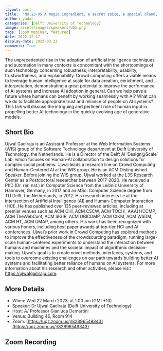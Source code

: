```yaml
---
layout: post
title:  "No.23-05 A magic ingredient, a secret spice, a special blend, for it can all be nice!' The Human Quotient for Better AI Systems"
author: yadan
categories: [Delft University of Technology]
image: assets/images/speakers/UG5.png
tags: [Zoom Webinar, featured]
date: 2022-12-17
display-date: 2023-03-22
comments: True
---
```

The unprecedented rise in the adoption of artificial intelligence techniques and automation in many contexts is concomitant with the shortcomings of such technology concerning robustness, interpretability, usability, trustworthiness, and explainability. Crowd computing offers a viable means to leverage human intelligence at scale for data creation, enrichment, and interpretation, demonstrating a great potential to improve the performance of AI systems and increase AI adoption in general. Can we help pave a future where humans can benefit by working seamlessly with AI? What can we do to facilitate appropriate trust and reliance of people on AI systems? This talk will discuss the intriguing and pertinent role of human input in propelling better AI technology in the quickly evolving age of generative models.


## Short Bio
Ujwal Gadiraju is an Assistant Professor at the Web Information Systems (WIS) group of the Software Technology department at Delft University of Technology, the Netherlands. He is a Director of the Delft AI ‘Design@Scale’ Lab, which focuses on Human-AI collaboration to design solutions for complex social problems. Ujwal leads a research line on Crowd Computing and Human-Centered AI at the WIS group. He is an ACM Distinguished Speaker. Before joining the WIS group, Ujwal worked at the L3S Research Center as a Postdoctoral researcher between 2017-2020. He received a PhD (Dr. rer. nat.) in Computer Science from the Leibniz University of Hannover, Germany, in 2017 and an MSc. Computer Science degree from TU Delft, the Netherlands, in 2012. His research interests lie at the intersection of Artificial Intelligence (AI) and Human-Computer Interaction (HCI). He has published over 135 peer-reviewed articles, including at premier venues such as ACM CHI, ACM CSCW, ACM TOCHI, AAAI HCOMP, ACM TheWebConf, ACM SIGIR, ACM UBICOMP, ACM CIKM, ACM WSDM, ACM HT, ACM UMAP, among others. His work has been recognized with various honors, including best paper awards at top-tier HCI and AI conferences. Ujwal’s prior work in Crowd Computing has explored methods to improve the effectiveness of the crowdsourcing paradigm, running large-scale human-centered experiments to understand the interaction between humans and machines and the societal impact of algorithmic decision-making. Ujwal’s goal is to create novel methods, interfaces, systems, and tools to overcome existing challenges on our path towards building better AI systems and facilitating better reliance of humans on AI systems. For more information about his research and other activities, please visit https://ujwalgadiraju.com.


## More Details
+ When: Wed 22 March 2023, at 1:00 pm (GMT+10)
+ Speaker: Dr Ujwal Gadiraju (Delft University of Technology)
+ Host: A/ Professor Gianluca Demartini
+ Venue: Building 46, Room 914 
+ Zoom: [https://uqz.zoom.us/j/82896549343](https://uqz.zoom.us/j/82896549343)




## Zoom Recording
